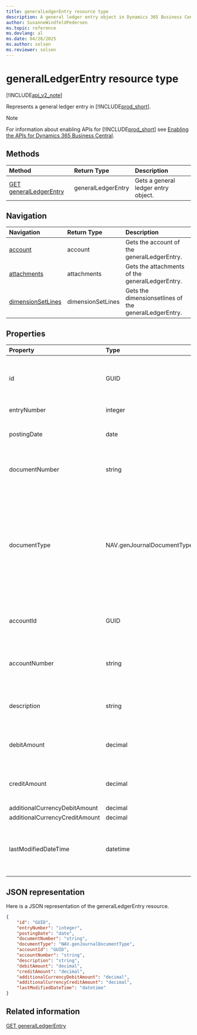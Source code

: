 ```yaml
---
title: generalLedgerEntry resource type  
description: A general ledger entry object in Dynamics 365 Business Central.
author: SusanneWindfeldPedersen
ms.topic: reference
ms.devlang: al
ms.date: 04/28/2025
ms.author: solsen
ms.reviewer: solsen
---
```


# generalLedgerEntry resource type

[!INCLUDE[api_v2_note](../../../includes/api_v2_note.md)]

<!-- START>DO_NOT_EDIT -->
<!-- IMPORTANT:Do not edit any of the content between here and the END>DO_NOT_EDIT. -->
Represents a general ledger entry in [!INCLUDE[prod_short](../../../includes/prod_short.md)].

> [!NOTE]
> For information about enabling APIs for [!INCLUDE[prod_short](../../../includes/prod_short.md)] see [Enabling the APIs for Dynamics 365 Business Central](../enabling-apis-for-dynamics-nav.md).

## Methods

| Method | Return Type|Description |
|:--------------------|:-----------|:-------------------------|
|[GET generalLedgerEntry](../api/dynamics_generalledgerentry_get.md)|generalLedgerEntry|Gets a general ledger entry object.|


## Navigation

| Navigation |Return Type| Description |
|:----------|:----------|:-----------------|
|[account](dynamics_account.md)|account |Gets the account of the generalLedgerEntry.|
|[attachments](dynamics_attachment.md)|attachments |Gets the attachments of the generalLedgerEntry.|
|[dimensionSetLines](dynamics_dimensionsetline.md)|dimensionSetLines |Gets the dimensionsetlines of the generalLedgerEntry.|

## Properties

| Property           | Type   |Description     |
|:-------------------|:-------|:---------------|
|id|GUID|The unique ID of the general ledger entry. Non-editable.|
|entryNumber|integer|G/L Entry number.|
|postingDate|date|The date that the general ledger entry   is posted.|
|documentNumber|string|Specifies a document number for the general ledger entry.|
|documentType|NAV.genJournalDocumentType|Specifies the document type of the general ledger entry. It can be " ", "Payment", "Invoice", "Credit Memo", "Finance Charge Memo", "Reminder" or "Refund".|
|accountId|GUID|The id of the account that the general ledger entry is related to. |
|accountNumber|string|The number of the account that the general ledger entry is related to. |
|description|string|Specifies the description of the general ledger entry.|
|debitAmount|decimal|Specifies the debitAmount of the general ledger entry.|
|creditAmount|decimal|Specifies the creditAmount of the general ledger entry.|
|additionalCurrencyDebitAmount|decimal||
|additionalCurrencyCreditAmount|decimal||
|lastModifiedDateTime|datetime|The last datetime the general ledger entry was modified. Read-Only.|

## JSON representation

Here is a JSON representation of the generalLedgerEntry resource.


```json
{
    "id": "GUID",
    "entryNumber": "integer",
    "postingDate": "date",
    "documentNumber": "string",
    "documentType": "NAV.genJournalDocumentType",
    "accountId": "GUID",
    "accountNumber": "string",
    "description": "string",
    "debitAmount": "decimal",
    "creditAmount": "decimal",
    "additionalCurrencyDebitAmount": "decimal",
    "additionalCurrencyCreditAmount": "decimal",
    "lastModifiedDateTime": "datetime"
}
```
<!-- IMPORTANT: END>DO_NOT_EDIT -->



## Related information
[GET generalLedgerEntry](../api/dynamics_generalLedgerEntry_Get.md)
